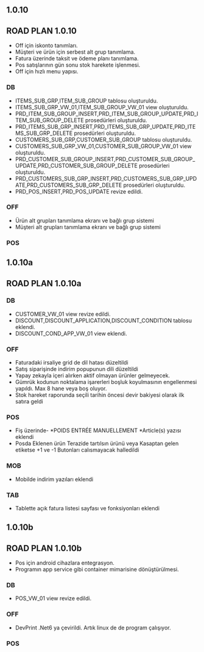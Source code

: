 ## 1.0.10
## ROAD PLAN 1.0.10
- Off için iskonto tanımları.
- Müşteri ve ürün için serbest alt grup tanımlama.
- Fatura üzerinde taksit ve ödeme planı tanımlama.
- Pos satışlarının gün sonu stok harekete işlenmesi.
- Off için hızlı menu yapısı.

### DB
- ITEMS_SUB_GRP,ITEM_SUB_GROUP tablosu oluşturuldu.
- ITEMS_SUB_GRP_VW_01,ITEM_SUB_GROUP_VW_01 view oluşturuldu.
- PRD_ITEM_SUB_GROUP_INSERT,PRD_ITEM_SUB_GROUP_UPDATE,PRD_ITEM_SUB_GROUP_DELETE prosedürleri oluşturuldu.
- PRD_ITEMS_SUB_GRP_INSERT,PRD_ITEMS_SUB_GRP_UPDATE,PRD_ITEMS_SUB_GRP_DELETE prosedürleri oluşturuldu.
- CUSTOMERS_SUB_GRP,CUSTOMER_SUB_GROUP tablosu oluşturuldu.
- CUSTOMERS_SUB_GRP_VW_01,CUSTOMER_SUB_GROUP_VW_01 view oluşturuldu.
- PRD_CUSTOMER_SUB_GROUP_INSERT,PRD_CUSTOMER_SUB_GROUP_UPDATE,PRD_CUSTOMER_SUB_GROUP_DELETE prosedürleri oluşturuldu.
- PRD_CUSTOMERS_SUB_GRP_INSERT,PRD_CUSTOMERS_SUB_GRP_UPDATE,PRD_CUSTOMERS_SUB_GRP_DELETE prosedürleri oluşturuldu.
- PRD_POS_INSERT,PRD_POS_UPDATE revize edildi.

### OFF
- Ürün alt grupları tanımlama ekranı ve bağlı grup sistemi
- Müşteri alt grupları tanımlama ekranı ve bağlı grup sistemi
### POS

## 1.0.10a
## ROAD PLAN 1.0.10a

### DB
- CUSTOMER_VW_01 view revize edildi.
- DISCOUNT,DISCOUNT_APPLICATION,DISCOUNT_CONDITION tablosu eklendi.
- DISCOUNT_COND_APP_VW_01 view eklendi.

### OFF
- Faturadaki irsaliye grid de dil hatası düzeltildi
- Satış siparişinde indirim popupunun dili düzeltildi
- Yapay zekayla içeri alırken aktif olmayan ürünler gelmeyecek.
- Gümrük kodunun noktalama işarerleri boşluk koyulmasının engellenmesi yapıldı. Max 8 hane veya boş oluyor.
- Stok hareket raporunda seçili tarihin öncesi devir bakiyesi olarak ilk satıra geldi

### POS
- Fiş üzerinde- *POIDS ENTRÉE MANUELLEMENT *Article(s) yazısı eklendi
- Posda Eklenen ürün Terazide tartılsın ürünü veya Kasaptan gelen etiketse +1 ve -1 Butonları calısmayacak halledildi
### MOB
- Mobilde indirim yazıları eklendi

### TAB
- Tablette açık fatura listesi sayfası ve fonksiyonları eklendi

## 1.0.10b
## ROAD PLAN 1.0.10b
- Pos için android cihazlara entegrasyon.
- Programın app service gibi container mimarisine dönüştürülmesi.

### DB
- POS_VW_01 view revize edildi.

### OFF
- DevPrint .Net6 ya çevirildi. Artık linux de de program çalışıyor.
### POS
